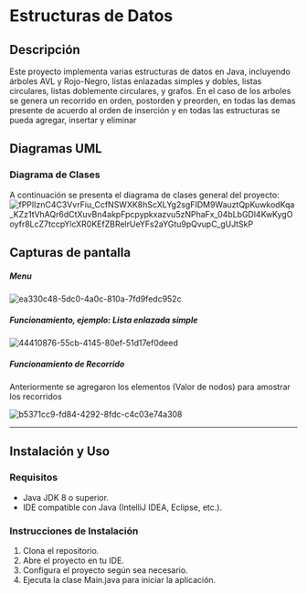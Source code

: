 # Estructuras de Datos
## Descripción

Este proyecto implementa varias estructuras de datos en Java, incluyendo árboles AVL y Rojo-Negro, listas enlazadas simples y dobles, listas circulares, listas doblemente circulares, y grafos. En el caso de los arboles se genera un recorrido en orden, postorden y preorden, en todas las demas presente de acuerdo al orden de inserción y en todas las estructuras se pueda agregar, insertar y eliminar

## Diagramas UML

### Diagrama de Clases

A continuación se presenta el diagrama de clases general del proyecto:
![fPPlIznC4C3VvrFiu_CcfNSWXK8hScXLYg2sgFIDM9WauztQpKuwkodKqa_KZz1tVhAQr6dCtXuvBn4akpFpcpypkxazvu5zNPhaFx_04bLbGDl4KwKygOoyfr8LcZ7tccpYlcXR0KEfZBRelrUeYFs2aYGtu9pQvupC_gUJtSkP](https://github.com/DavidCh02/ArbolBinario/assets/166523123/8aecb7ed-d2c6-4efc-82e6-985ee9430145)


## Capturas de pantalla 
##### Menu

![ea330c48-5dc0-4a0c-810a-7fd9fedc952c](https://github.com/DavidCh02/ArbolBinario/assets/166523123/b79d3cf5-1876-42dd-b670-e315b1617a0b)

##### Funcionamiento, ejemplo: Lista enlazada simple

![44410876-55cb-4145-80ef-51d17ef0deed](https://github.com/DavidCh02/ArbolBinario/assets/166523123/c53cf1ab-7e64-43c4-865e-11e94dc16b4b)

##### Funcionamiento de Recorrido
Anteriormente se agregaron los elementos (Valor de nodos) para amostrar los recorridos

![b5371cc9-fd84-4292-8fdc-c4c03e74a308](https://github.com/DavidCh02/ArbolBinario/assets/166523123/926ad603-dc41-4ae4-9a18-0154b6b30e68)

--------
## Instalación y Uso 
### Requisitos
- Java JDK 8 o superior.
- IDE compatible con Java (IntelliJ IDEA, Eclipse, etc.).

### Instrucciones de Instalación
1. Clona el repositorio.
2. Abre el proyecto en tu IDE.
3. Configura el proyecto según sea necesario.
4. Ejecuta la clase Main.java para iniciar la aplicación.
